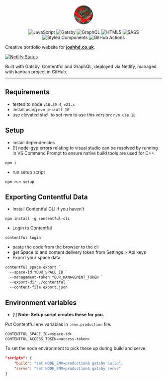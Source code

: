 <p align="center">
    <a href="https://joshhd.netlify.app">
        <img height="60" width="60" src="static/favicon.ico" alt="joshhd.co.uk" />
    </a>
</p>

<p align="center">
    <img alt="JavaScript"
        src="https://img.shields.io/badge/javascript-%23323330.svg?style=for-the-badge&logo=javascript&logoColor=%23F7DF1E" />
    <img alt="Gatsby"
        src="https://img.shields.io/badge/Gatsby-%23663399.svg?style=for-the-badge&logo=gatsby&logoColor=white" />
    <img alt="GraphQL"
        src="https://img.shields.io/badge/-GraphQL-E10098?style=for-the-badge&logo=graphql&logoColor=white" />
    <img alt="HTML5"
        src="https://img.shields.io/badge/html5-%23E34F26.svg?style=for-the-badge&logo=html5&logoColor=white" />
    <img alt="SASS" src="https://img.shields.io/badge/SASS-hotpink.svg?style=for-the-badge&logo=SASS&logoColor=white" />
    <img alt="Styled Components"
        src="https://img.shields.io/badge/styled--components-DB7093?style=for-the-badge&logo=styled-components&logoColor=white" />
    <img alt="GitHub Actions"
        src="https://img.shields.io/badge/githubactions-%232671E5.svg?style=for-the-badge&logo=githubactions&logoColor=white" />
</p>

Creative portfolio website for **[joshhd.co.uk][website]**.

[![Netlify Status](https://api.netlify.com/api/v1/badges/d2952c51-8025-4a5b-8022-e3b86aedcff2/deploy-status)](https://app.netlify.com/sites/joshhd/deploys)

Built with Gatsby, Contentful and GraphQL, deployed via Netlify, managed with
kanban project in GitHub.

[website]: https://joshhd.netlify.app

---

## Requirements

- tested to node `v18.20.4`, `v21.x`
- install using `nvm install 18`
- use elevated shell to set nvm to use this version: `nvm use 18`

## Setup

- install dependencies
- [!] node-gyp errors relating to visual studio can be resolved by running in VS
  Command Prompt to ensure native build tools are used for C++.

```shell
npm i
```

- run setup script

```shell
npm run setup
```

## Exporting Contentful Data

- Install Contentful CLI if you haven't

```shell
npm install -g contentful-cli
```

- Login to Contentful

```shell
contentful login
```

- paste the code from the browser to the cli
- get Space Id and content delivery token from Settings > Api keys
- Export your space data

```shell
contentful space export `
  --space-id YOUR_SPACE_ID `
  --management-token YOUR_MANAGEMENT_TOKEN `
  --export-dir ./contentful `
  --content-file export.json
```

## Environment variables

- [!] **Note: Setup script creates these for you.**

Put Contentful env variables in `.env.production` file:

```shell
CONTENTFUL_SPACE_ID=<space-id>
CONTENTFUL_ACCESS_TOKEN=<access-token>
```

To set the node environment to pick these up during build and serve:

```json
"scripts": {
    "build": "set NODE_ENV=production& gatsby build",
    "serve": "set NODE_ENV=production& gatsby serve"
}
```
